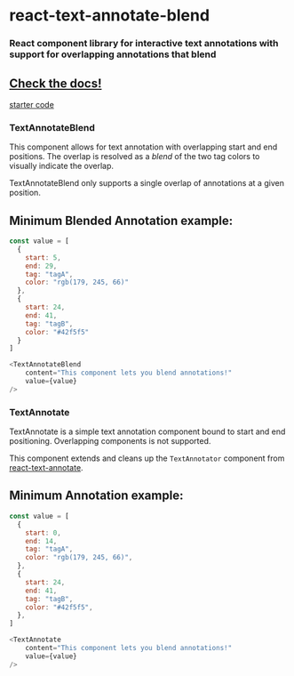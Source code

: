 # react-text-annotate-blend

### React component library for interactive text annotations with support for overlapping annotations that blend

## [Check the docs!](https://smhaley.github.io/react-text-annotate-blend)

[starter code](https://github.com/smhaley/react-text-annotate-blend/tree/main/examples)

### TextAnnotateBlend

This component allows for text annotation with overlapping start and end positions. The overlap is resolved as a _blend_ of the two tag colors to visually indicate the overlap.

TextAnnotateBlend only supports a single overlap of annotations at a given position. 

## Minimum Blended Annotation example:

```js
const value = [
  {
    start: 5,
    end: 29,
    tag: "tagA",
    color: "rgb(179, 245, 66)"
  },
  {
    start: 24,
    end: 41,
    tag: "tagB",
    color: "#42f5f5"
  }
]

<TextAnnotateBlend
    content="This component lets you blend annotations!"
    value={value}
/>
```

### TextAnnotate

TextAnnotate is a simple text annotation component bound to start and end positioning. Overlapping components is not supported.

This component extends and cleans up the `TextAnnotator` component from [react-text-annotate](https://mcamac.github.io/react-text-annotate).

## Minimum Annotation example:

```js
const value = [
  {
    start: 0,
    end: 14,
    tag: "tagA",
    color: "rgb(179, 245, 66)",
  },
  {
    start: 24,
    end: 41,
    tag: "tagB",
    color: "#42f5f5",
  },
]

<TextAnnotate
    content="This component lets you blend annotations!"
    value={value}
/>
```

